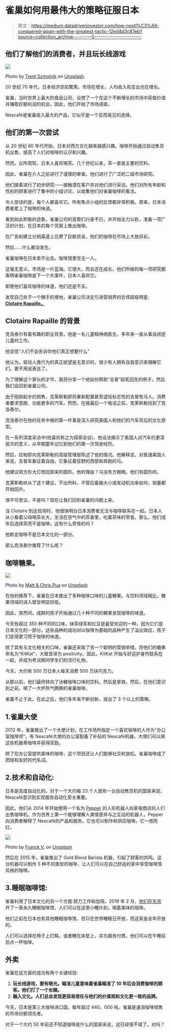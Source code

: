 # 雀巢如何用最伟大的策略征服日本

> 原文：<https://medium.datadriveninvestor.com/how-nestl%C3%A9-conquered-japan-with-the-greatest-tactic-12ed4d3c87eb?source=collection_archive---------0----------------------->

## 他们了解他们的消费者，并且玩长线游戏

![](img/9c57acd501fcada441ad7ac120c2eee0.png)

Photo by [Trent Szmolnik](https://unsplash.com/@ts_imagery?utm_source=medium&utm_medium=referral) on [Unsplash](https://unsplash.com?utm_source=medium&utm_medium=referral)

20 世纪 70 年代，日本经济空前繁荣。市场在增长，人均收入和支出也在增长。

雀巢，当时世界上最大的食品公司，设想了一个在这个不断增长的市场中获取价值并赚取巨额利润的机会。因此，他们开始了市场调查。

Nescafé是雀巢收入最大的产品，它似乎是一个显而易见的选择。

## 他们的第一次尝试

从 20 世纪 60 年代开始，日本对西方文化越来越感兴趣。咖啡开始通过自动售货机出售，提高了人们对咖啡的认识和兴趣。

然而，众所周知，日本人喜欢喝茶。几个世纪以来，茶一直是主要的饮料。

因此，雀巢在介入之前进行了谨慎的审查。他们进行了广泛的二级市场研究。

他们接着进行了初步研究——接触潜在客户并对他们进行采访。他们对所有年龄和性别的顾客进行了集中的小组讨论，以收集他们对雀巢咖啡的看法。

令人惊讶的是，每个人都喜欢它。所有焦点小组的反馈都非常积极。原来，日本消费者爱上了咖啡的味道。

看到如此积极的迹象，雀巢公司的高管们兴奋不已，并开始全力以赴，准备一项广泛的计划，在日本的每个货架上推出咖啡。

在广告和建立分销渠道上花费了巨额资金，他们的咖啡在市场上大放异彩。

然后……什么都没发生。

雀巢咖啡在日本卖不出去。咖啡馆里空无一人。

这毫无意义。市场是一片蓝海。它很大，而且还在成长。他们所做的每一项研究都表明雀巢咖啡是下一个大事件，日本人喜欢它。

即使他们喜欢咖啡的味道，他们还是不买。

发现自己处于一个棘手的境地，雀巢公司决定引进营销界的古怪超级明星: [**Clotaire Rapaille。**](https://en.wikipedia.org/wiki/Clotaire_Rapaille)

## Clotaire Rapaille 的背景

克洛泰尔有着有趣的职业背景。他是一名儿童精神病医生，多年来一直从事自闭症儿童的工作。

他坚信“人们不会告诉你他们真正想要什么”

他认为，驱动人类行为的真正欲望是无意识的，很少有人拥有自我意识来理解它们，更不用说表达了。

为了理解这个家伙的才华，我将分享一个他如何帮助“吉普”起死回生的例子。然后我们会回到雀巢公司。

由于刚刚起步的销售，克莱斯勒即将重新配置甚至退役标志性的吉普牧马人。消费者要求宽敞、功能更多的汽车。然而，在接最后一个电话之前，克莱斯勒找到了克洛泰尔。

克洛泰尔在他的任务中做的第一件事是深入研究美国人和他们的汽车背后的文化原型。

在一系列深度采访中(他喜欢称之为探索会议)，他设法揭示了美国人对汽车的更深层次的意义，从早期童年记忆到他们的第一次驾驶经历。

然后，拉帕耶向克莱斯勒的高级管理层陈述了他的情况。他解释说，对普通美国人来说，吉普车象征着自由。它象征着狂野的西部和奔跑的马。

他建议把方形大灯改回原来的圆形。他的理由？马没有方眼睛。他们有圆形的。

克莱斯勒听从了这个建议，不出所料，不管后备箱大小或发动机功率如何，销量都开始回升。

很不可思议，不是吗？现在让我们回到雀巢的问题上来。

当 Clotaire 到达现场时，他很快明白日本消费者无法与咖啡联系在一起。日本人从小看着父母喝茶长大，生活在空气中的茶香里，吃着茶味的零食。那么，他们成年后选择茶而不是咖啡，这有什么奇怪的吗？

他断定咖啡不是日本文化的一部分。

那么克洛泰尔推荐了什么呢？

## 咖啡糖果。

![](img/33869e4da65f9ae093cc31cacaf4410d.png)

Photo by [Matt & Chris Pua](https://unsplash.com/@yo_puaaa?utm_source=medium&utm_medium=referral) on [Unsplash](https://unsplash.com?utm_source=medium&utm_medium=referral)

在他的推荐下，雀巢在日本推出了多种咖啡口味的儿童糖果。与饮料领域相比，糖果领域的进入壁垒明显较低。

因此，突然间，成群的孩子开始通过几十种不同的糖果发现咖啡的味道。

今天有超过 350 种不同的口味，抹茶绿茶和红豆是最受欢迎的一种，因为它们是日本文化的一部分。这些品种的成功对以咖啡为基础的品种产生了溢出效应，孩子们变得更习惯于咖啡的味道。

除了具有与文化相关的口味，雀巢还采取了另一个聪明的营销举措，将他们的糖果命名为“KitKat”，大致音译为 positivity。因此，KitKat 开始与好运护身符联系在一起，并成为考试期间学生们的流行礼物。

今天，大约有 500 万日本人每天消费 500 万块巧克力。

从那以后，他们最终转向了冰糖咖啡口味的饮料。然后是拿铁。然后，在他们意识到之前，喝了一大杯热气腾腾的雀巢咖啡。

雀巢不止于此。在此之后，他们多年来不断创新，提出了 3 个以上的策略。

## 1.雀巢大使

2012 年，雀巢推出了一个大使计划，在工作场所指定一个喜欢咖啡的人作为“办公室咖啡师”。有 Nescafé大使的办公室配备了补贴的 Nescafé机器，大使们可以用这些机器煮咖啡并获得奖励。

除了在办公室提供美味的咖啡，这个项目还让人们能够社交和放松。雀巢咖啡成了团结和友好的代名词。

## 2.技术和自动化:

日本是高度自动化的。对于一个大约每 23 个人就有一台自动售货机的国家来说，Nescafé意识到实现服务自动化至关重要。

因此，他们从 2014 年开始使用一个名为 [Pepper](https://www.softbankrobotics.com/emea/en/pepper) 的人形机器人向家电商店的人们出售咖啡机。作为世界上第一个能够理解人类情感并与之互动的机器人，Pepper 向消费者解释了 Nescafé的产品和服务。它也可以制作和供应咖啡。它一炮而红。

![](img/682bb2caf63d0bf0b27a4e80b543bc9f.png)

Photo by [Franck V.](https://unsplash.com/@franckinjapan?utm_source=medium&utm_medium=referral) on [Unsplash](https://unsplash.com?utm_source=medium&utm_medium=referral)

然后在 2015 年，雀巢推出了 Gold Blend Barista 机器，引起了顾客的共鸣。这台机器可以制作 5 种不同类型的咖啡，让人们可以在自己舒适的家中享受咖啡馆风格的咖啡。

## 3.睡眠咖啡馆:

雀巢利用了日本文化的另一个方面:努力工作和加班。2019 年 2 月，[他们在东京](https://soranews24.com/2019/02/27/nescafe-opens-permanent-sleep-cafe-in-tokyo-in-time-for-sleep-day-blends-catnaps-with-caffeine/)开了一家永久睡眠咖啡馆，人们可以在这里小睡片刻，喝着美味的咖啡。

他们之前在日本也有其他睡眠咖啡馆，但只在世界睡眠日开放，而这家是全年开放的。

人们可以选择在椅子上打盹，或者睡在床垫上，并为服务付费。他们可以在午睡前后点一杯咖啡。

## 外卖

雀巢在这方面的成功有两个关键经验:

1.  **玩长线游戏，要有眼光。瞄准儿童意味着雀巢瞄准了 10 年后会消费咖啡的顾客。他们打了一个长赌。**
2.  **融入文化。人们总会发现更容易信任与他们的价值观和文化更一致的品牌。**

今天，日本是第三大咖啡进口国，每年超过 440，000 吨，雀巢是速溶咖啡销售的市场份额领先者。

对于一个大约 50 年前还不知道咖啡是什么的国家来说，这已经很不错了。对吗？